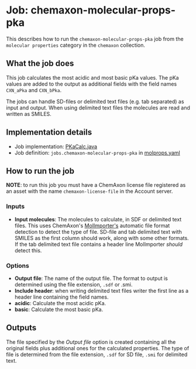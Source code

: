 # Job: chemaxon-molecular-props-pka

This describes how to run the `chemaxon-molecular-props-pka` job from the `molecular properties` category in the `chemaxon` collection.

## What the job does

This job calculates the most acidic and most basic pKa values.
The pKa values are added to the output as additional fields with the field names `CXN_aPka` and `CXN_bPka`.

The jobs can handle SD-files or delimited text files (e.g. tab separated) as input and output.
When using delimited text files the molecules are read and written as SMILES.

## Implementation details

* Job implementation: [PKaCalc.java](java/squonk/jobs/chemaxon/PKaCalc.java)
* Job definition: `jobs.chemaxon-molecular-props-pka` in [molprops.yaml](/data-manager/molprops.yaml)

## How to run the job

**NOTE**: to run this job you must have a ChemAxon license file registered as an asset with the name
`chemaxon-license-file` in the Account server.

### Inputs

* **Input molecules**: The molecules to calculate, in SDF or delimited text files.
  This uses ChemAxon's [MolImporter's](https://apidocs.chemaxon.com/jchem/doc/dev/java/api/chemaxon/formats/MolImporter.html)
  automatic file format detection to detect the type of file. SD-file and tab delimited text with SMILES as the first column
  should work, along with some other formats. If the tab delimited text file contains a header line MolImporter *should*
  detect this.

### Options

* **Output file**: The name of the output file. The format to output is determined using the file extension, `.sdf` or .smi.
* **Include header**: when writing delimited text files writer the first line as a header line containing the field names.
* **acidic**: Calculate the most acidic pKa.
* **basic**: Calculate the most basic pKa.

## Outputs

The file specified by the *Output file* option is created containing all the original fields plus additional ones for 
the calculated properties.
The type of file is determined from the file extension, `.sdf` for SD file, `.smi` for delimited text.

